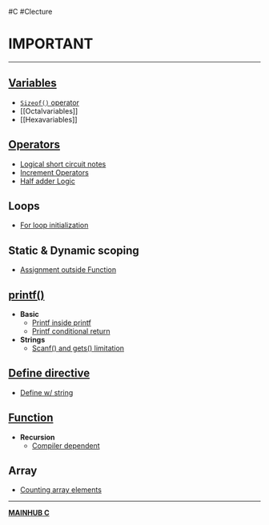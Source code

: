 #C #Clecture 
# IMPORTANT
---
## [Variables](Cvariables)
- [`Sizeof()` operator](Csizeofoperatorincrement.md)
- [[Octalvariables]]
- [[Hexavariables]]

## [Operators](Coperators)
- [Logical short circuit notes](Clogicalshort.md)
- [Increment Operators](Cincrementdecrement.md)
- [Half adder Logic](Chalfadderlogic.md)

## Loops
- [For loop initialization](Cforloopinitialization.md)

## Static & Dynamic scoping
- [Assignment outside Function](Cassignmentoutside.md)

## [printf()](Cprintf)
- **Basic**
	- [Printf inside printf](Cprintftoprintf)
	- [Printf conditional return](Cprintfconditionalreturn.md)
- **Strings**
	- [Scanf() and gets() limitation](Cscanf&getslimit)

## [Define directive](Cdefine)
- [Define w/ string](Cdefinesimplified)

## [Function](Cfunction)
- **Recursion**
	- [Compiler dependent](Ccompilerdependent.md)

## Array
- [Counting array elements](Ccountingarrayelements.md)


---
**[MAINHUB C](C.md)**